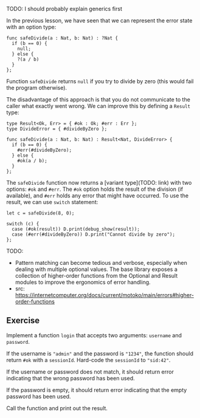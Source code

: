 TODO: I should probably explain generics first

In the previous lesson, we have seen that we can represent the error state with an option type:

```motoko
func safeDivide(a : Nat, b: Nat) : ?Nat {
  if (b == 0) {
    null;
  } else {
    ?(a / b)
  }
};
```

Function `safeDivide` returns `null` if you try to divide by zero (this would fail the program otherwise).

The disadvantage of this approach is that you do not communicate to the caller what exactly went wrong.
We can improve this by defining a `Result` type:

```motoko
type Result<Ok, Err> = { #ok : Ok; #err : Err };
type DivideError = { #divideByZero };

func safeDivide(a : Nat, b: Nat) : Result<Nat, DivideError> {
  if (b == 0) {
    #err(#divideByZero);
  } else {
    #ok(a / b);
  }
};
```

The `safeDivide` function now returns a [variant type](TODO: link) with two options: `#ok` and `#err`. The `#ok` option
holds the result of the division (if available), and `#err` holds any error that might have occurred.
To use the result, we can use `switch` statement:

```motoko
let c = safeDivide(8, 0);

switch (c) {
  case (#ok(result)) D.print(debug_show(result));
  case (#err(#divideByZero)) D.print("Cannot divide by zero");
};
```

TODO:

- Pattern matching can become tedious and verbose, especially when dealing with multiple optional values. The base library exposes a collection of higher-order functions from the Optional and Result modules to improve the ergonomics of error handling.
- src: https://internetcomputer.org/docs/current/motoko/main/errors#higher-order-functions

## Exercise

Implement a function `login` that accepts two arguments: `username` and `password`.

If the username is `"admin"` and the password is `"1234"`, the function should return `#ok` with a
`sessionId`. Hard-code the `sessionId` to `"sid:42"`.

If the username or password does not match, it should return error indicating that the wrong password
has been used.

If the password is empty, it should return error indicating that the empty password
has been used.

Call the function and print out the result.
